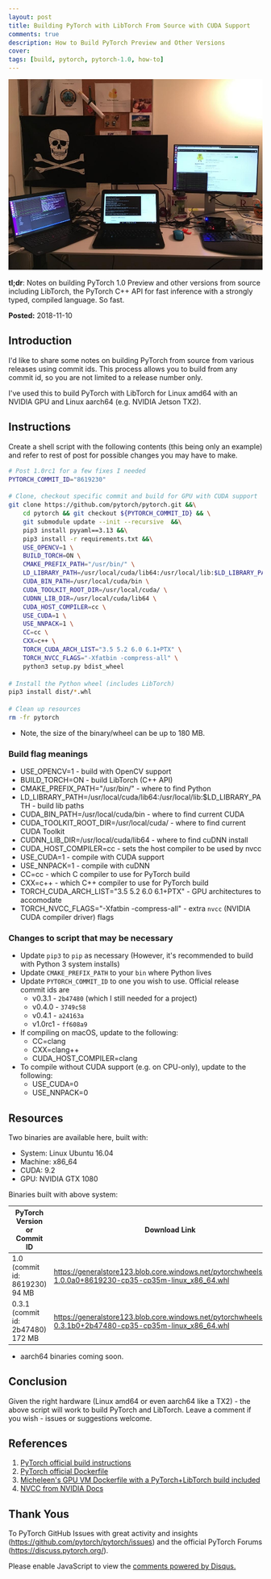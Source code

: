 ```yaml
---
layout: post
title: Building PyTorch with LibTorch From Source with CUDA Support
comments: true
description: How to Build PyTorch Preview and Other Versions
cover:  
tags: [build, pytorch, pytorch-1.0, how-to]
---
```



![](img/my_desk_building_pytorch.jpg)


**tl;dr**:  Notes on building PyTorch 1.0 Preview and other versions from source including LibTorch, the PyTorch C++ API for fast inference with a strongly typed, compiled language.  So fast.

**Posted:**  2018-11-10

## Introduction

I'd like to share some notes on building PyTorch from source from various releases using commit ids.  This process allows you to build from any commit id, so you are not limited to a release number only.

I've used this to build PyTorch with LibTorch for Linux amd64 with an NVIDIA GPU and Linux aarch64 (e.g. NVIDIA Jetson TX2).

## Instructions

Create a shell script with the following contents (this being only an example) and refer to rest of post for possible changes you may have to make.

```bash
# Post 1.0rc1 for a few fixes I needed
PYTORCH_COMMIT_ID="8619230"

# Clone, checkout specific commit and build for GPU with CUDA support
git clone https://github.com/pytorch/pytorch.git &&\
    cd pytorch && git checkout ${PYTORCH_COMMIT_ID} && \
    git submodule update --init --recursive  &&\
    pip3 install pyyaml==3.13 &&\
    pip3 install -r requirements.txt &&\
    USE_OPENCV=1 \
    BUILD_TORCH=ON \
    CMAKE_PREFIX_PATH="/usr/bin/" \
    LD_LIBRARY_PATH=/usr/local/cuda/lib64:/usr/local/lib:$LD_LIBRARY_PATH \
    CUDA_BIN_PATH=/usr/local/cuda/bin \
    CUDA_TOOLKIT_ROOT_DIR=/usr/local/cuda/ \
    CUDNN_LIB_DIR=/usr/local/cuda/lib64 \
    CUDA_HOST_COMPILER=cc \
    USE_CUDA=1 \
    USE_NNPACK=1 \
    CC=cc \
    CXX=c++ \
    TORCH_CUDA_ARCH_LIST="3.5 5.2 6.0 6.1+PTX" \
    TORCH_NVCC_FLAGS="-Xfatbin -compress-all" \
    python3 setup.py bdist_wheel

# Install the Python wheel (includes LibTorch)
pip3 install dist/*.whl

# Clean up resources
rm -fr pytorch
```

* Note, the size of the binary/wheel can be up to 180 MB.

### Build flag meanings

* USE_OPENCV=1 - build with OpenCV support
* BUILD_TORCH=ON - build LibTorch (C++ API)
* CMAKE_PREFIX_PATH="/usr/bin/" - where to find Python
* LD_LIBRARY_PATH=/usr/local/cuda/lib64:/usr/local/lib:$LD_LIBRARY_PATH - build lib paths
* CUDA_BIN_PATH=/usr/local/cuda/bin - where to find current CUDA
* CUDA_TOOLKIT_ROOT_DIR=/usr/local/cuda/ - where to find current CUDA Toolkit
* CUDNN_LIB_DIR=/usr/local/cuda/lib64 - where to find cuDNN install
* CUDA_HOST_COMPILER=cc - sets the host compiler to be used by nvcc
* USE_CUDA=1 - compile with CUDA support
* USE_NNPACK=1 - compile with cuDNN
* CC=cc - which C compiler to use for PyTorch build
* CXX=c++ - which C++ compiler to use for PyTorch build
* TORCH_CUDA_ARCH_LIST="3.5 5.2 6.0 6.1+PTX" - GPU architectures to accomodate
* TORCH_NVCC_FLAGS="-Xfatbin -compress-all" - extra `nvcc` (NVIDIA CUDA compiler driver) flags

### Changes to script that may be necessary

* Update `pip3` to `pip` as necessary (However, it's recommended to build with Python 3 system installs)
* Update `CMAKE_PREFIX_PATH` to your `bin` where Python lives
* Update `PYTORCH_COMMIT_ID` to one you wish to use.  Official release commit ids are
    * v0.3.1 - `2b47480` (which I still needed for a project)
    * v0.4.0 - `3749c58`
    * v0.4.1 - `a24163a`
    * v1.0rc1 - `ff608a9`
* If compiling on macOS, update to the following:
    * CC=clang
    * CXX=clang++
    * CUDA_HOST_COMPILER=clang
* To compile without CUDA support (e.g. on CPU-only), update to the following:
    * USE_CUDA=0
    * USE_NNPACK=0

## Resources

Two binaries are available here, built with:

- System: Linux Ubuntu 16.04
- Machine: x86_64
- CUDA:  9.2
- GPU:  NVIDIA GTX 1080

Binaries built with above system:

| PyTorch Version or Commit ID | Download Link |
| --- | --- |
| 1.0 (commit id: 8619230) 94 MB | https://generalstore123.blob.core.windows.net/pytorchwheels/torch-1.0.0a0+8619230-cp35-cp35m-linux_x86_64.whl |
| 0.3.1 (commit id:  2b47480) 172 MB | https://generalstore123.blob.core.windows.net/pytorchwheels/torch-0.3.1b0+2b47480-cp35-cp35m-linux_x86_64.whl |

* aarch64 binaries coming soon.

## Conclusion

Given the right hardware (Linux amd64 or even aarch64 like a TX2) - the above script will work to build PyTorch and LibTorch.  Leave a comment if you wish - issues or suggestions welcome.

## References

1.  [PyTorch official build instructions](https://pytorch.org/get-started/locally/#mac-from-source)
1.  [PyTorch official Dockerfile](https://github.com/pytorch/pytorch/blob/master/docker/pytorch/Dockerfile)
2.  [Micheleen's GPU VM Dockerfile with a PyTorch+LibTorch build included](https://github.com/michhar/custom-jupyterhub-linux-vm/blob/master/Linux_py35_GPU.dockerfile#L199)
3.  [NVCC from NVIDIA Docs](https://docs.nvidia.com/cuda/cuda-compiler-driver-nvcc/index.html)

## Thank Yous

To PyTorch GitHub Issues with great activity and insights (https://github.com/pytorch/pytorch/issues) and the official PyTorch Forums (https://discuss.pytorch.org/).


<div id="disqus_thread"></div>
<script>
    /**
     *  RECOMMENDED CONFIGURATION VARIABLES: EDIT AND UNCOMMENT THE SECTION BELOW TO INSERT DYNAMIC VALUES FROM YOUR PLATFORM OR CMS.
     *  LEARN WHY DEFINING THESE VARIABLES IS IMPORTANT: https://disqus.com/admin/universalcode/#configuration-variables
     */
    
    var disqus_config = function () {
        this.page.url = 'https://michhar.github.io/how-i-built-pytorch-gpu/';  // Replace PAGE_URL with your page's canonical URL variable
        this.page.identifier = 'happycat2'; // Replace PAGE_IDENTIFIER with your page's unique identifier variable
    };
    
    (function() {  // DON'T EDIT BELOW THIS LINE
        var d = document, s = d.createElement('script');
        
        s.src = 'https://michhar.disqus.com/embed.js';
        
        s.setAttribute('data-timestamp', +new Date());
        (d.head || d.body).appendChild(s);
    })();
</script>
<noscript>Please enable JavaScript to view the <a href="https://disqus.com/?ref_noscript" rel="nofollow">comments powered by Disqus.</a></noscript>